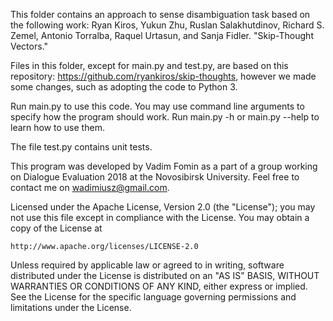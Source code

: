 This folder contains an approach to sense disambiguation task based on the following work: 
Ryan Kiros, Yukun Zhu, Ruslan Salakhutdinov, Richard S. Zemel, Antonio Torralba, Raquel Urtasun, and Sanja Fidler. "Skip-Thought Vectors."

Files in this folder, except for main.py and test.py, are based on this repository: https://github.com/ryankiros/skip-thoughts, 
however we made some changes, such as adopting the code to Python 3.

Run main.py to use this code. You may use command line arguments to specify how the program should work. 
Run main.py -h or main.py --help to learn how to use them. 

The file test.py contains unit tests.

This program was developed by Vadim Fomin as a part of a group working on Dialogue Evaluation 2018 at the Novosibirsk University.
Feel free to contact me on wadimiusz@gmail.com.

Licensed under the Apache License, Version 2.0 (the "License");
you may not use this file except in compliance with the License.
You may obtain a copy of the License at

    http://www.apache.org/licenses/LICENSE-2.0

Unless required by applicable law or agreed to in writing, software
distributed under the License is distributed on an "AS IS" BASIS,
WITHOUT WARRANTIES OR CONDITIONS OF ANY KIND, either express or implied.
See the License for the specific language governing permissions and
limitations under the License.
